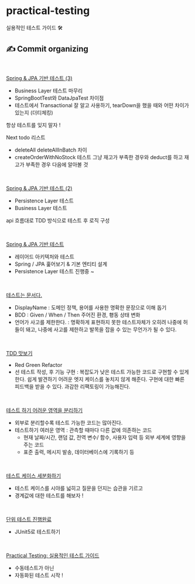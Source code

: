 # practical-testing
실용적인 테스트 가이드 🛠️

## ✍️ Commit organizing

<br>

[Spring & JPA 기반 테스트 (3)](https://github.com/mingeonho1/practical-testing/commit/fe52b82f7e95845e219c8b66f8bf063c1d368243)
- Business Layer 테스트 마무리
- SpringBootTest와 DataJpaTest 차이점
- 테스트에서 Transactional 잘 알고 사용하기, tearDown을 했을 때와 어떤 차이가 있는지 (더티체킹)

항상 테스트를 잊지 말자 !

Next todo 리스트
- deleteAll deleteAllInBatch 차이
- createOrderWithNoStock 테스트
그냥 재고가 부족한 경우와 deduct를 하고 재고가 부족한 경우 다음에 알아볼 것

<br>

[Spring & JPA 기반 테스트 (2)](https://github.com/mingeonho1/practical-testing/commit/acfb6f54c5b074e791f22a586e1064fa12b06c4b)
- Persistence Layer 테스트
- Business Layer 테스트

api 흐름대로 TDD 방식으로 테스트 후 로직 구성

<br>

[Spring & JPA 기반 테스트](https://github.com/mingeonho1/practical-testing/commit/65451fba55c183b02d790a6d145f1060074a5bd4)
- 레이어드 아키텍처와 테스트
- Spring / JPA 훑어보기 & 기본 엔티티 설계
- Persistence Layer 테스트 진행중 ~

<br>

[테스트는 문서다.](https://github.com/mingeonho1/practical-testing/commit/b0842086c9711a41366eebe12159ad47d6683736)
- DisplayName
  : 도메인 정책, 용어를 사용한 명확한 문장으로 이해 돕기
- BDD
  : Given / When / Then 주어진 환경, 횅동 상태 변화
- 언어가 사고를 제한한다.
  : 명확하게 표현하지 못한 테스트자체가 오히려 나중에 허들이 돼고, 나중에 사고를 제한하고 발목을 잡을 수 있는 무언가가 될 수 있다.
  
<br>

[TDD 맛보기](https://github.com/mingeonho1/practical-testing/commit/a25346475566872518ebb296793cc138b0f1fbf0)
- Red Green Refactor
- 선 테스트 작성, 후 기능 구현
  : 복잡도가 낮은 테스트 가능한 코드로 구현할 수 있게 한다.
    쉽게 발견하기 어려운 엣지 케이스를 놓치지 않게 해준다.
    구현에 대한 빠른 피드백을 받을 수 있다.
    과감한 리팩토링이 가능해진다.

<br>

[테스트 하기 어려운 영역을 분리하기](https://github.com/mingeonho1/practical-testing/commit/98ab9c87740df3d77e876daf4a53e9082395fefd)
- 외부로 분리할수록 테스트 가능한 코드는 많아진다.
- 테스트하기 여러운 영역
  : 관측할 때마다 다른 값에 의존하는 코드
    - 현재 날짜/시간, 랜덤 값, 전역 변수/ 함수, 사용자 입력 등
    외부 세계에 영향을 주는 코드
    - 표준 출력, 메시지 발송, 데이터베이스에 기록하기 등

<br>

[테스트 케이스 세분화하기](https://github.com/mingeonho1/practical-testing/commit/1fec4e1c171b39574d1536ee9a41f9ca8c2dce4e)
- 테스트 케이스를 시야를 넓히고 질문을 던지는 습관을 기르고
- 경계값에 대한 테스트를 해보자 !

<br>

[단위 테스트 진행완료](https://github.com/mingeonho1/practical-testing/commit/ede967d42a3bd68425a8729759fcf489eb999472)
- JUnit5로 테스트하기

<br>

[Practical Testing: 실용적인 테스트 가이드](https://github.com/mingeonho1/practical-testing/commit/dcca045d4ff447357092f3951a9e547b1bbd71e4)
- 수동테스트가 아닌
- 자동화된 테스트 시작 !
